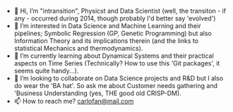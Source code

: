- 👋 Hi, I’m "intransition", Physicst and Data Scientist (well, the transiton - if any - occurred during 2014, though probably I'd better say 'evolved')
- 👀 I’m interested in Data Science and Machine Learning and their pipelines; Symbolic Regression (GP, Genetic Programming) but also Information Theory and 
         its implications therein (and the links to statistical Mechanics and thermodynamics).
- 🌱 I’m currently learning about Dynamical Systems and their practical aspects on Time Series (Technically? How to use this 'Git packages', it seems quite handy...).
- 💞️ I’m looking to collaborate on Data Science projects and R&D but I also do wear the 'BA hat'. So ask me about Customer needs gathering and 'Business Understanding (yes, THE good old CRISP-DM).
- 📫 How to reach me? carlofan@mail.com

<!---
intransition/intransition is a ✨ special ✨ repository because its `README.md` (this file) appears on your GitHub profile.
You can click the Preview link to take a look at your changes.
--->
